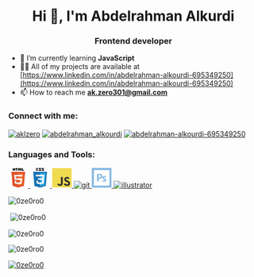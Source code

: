 <h1 align="center">Hi 👋, I'm Abdelrahman Alkurdi</h1>
<h3 align="center">Frontend developer</h3>

  - 🌱 I’m currently learning **JavaScript**
  - 👨‍💻 All of my projects are available at
  [https://www.linkedin.com/in/abdelrahman-alkourdi-695349250](https://www.linkedin.com/in/abdelrahman-alkourdi-695349250)
  - 📫 How to reach me **ak.zero301@gmail.com**

<h3 align="left">Connect with me:</h3>
<p align="left">
  <a href="https://fb.com/aklzero" target="blank"
    ><img
      align="center"
      src="https://raw.githubusercontent.com/rahuldkjain/github-profile-readme-generator/master/src/images/icons/Social/facebook.svg"
      alt="aklzero"
      height="30"
      width="40"
  /></a>
  <a href="https://instagram.com/abdelrahman_alkourdi" target="blank"
    ><img
      align="center"
      src="https://raw.githubusercontent.com/rahuldkjain/github-profile-readme-generator/master/src/images/icons/Social/instagram.svg"
      alt="abdelrahman_alkourdi"
      height="30"
      width="40"
  /></a>
  <a
    href="https://linkedin.com/in/abdelrahman-alkourdi-695349250"
    target="blank"
    ><img
      align="center"
      src="https://raw.githubusercontent.com/rahuldkjain/github-profile-readme-generator/master/src/images/icons/Social/linked-in-alt.svg"
      alt="abdelrahman-alkourdi-695349250"
      height="30"
      width="40"
  /></a>
  <a href="http://" target="_blank" rel="noopener noreferrer"> </a>
</p>

<h3 align="left">Languages and Tools:</h3>
<p align="left">
  <a href="https://www.w3.org/html/" target="_blank" rel="noreferrer">
    <img
      src="https://raw.githubusercontent.com/devicons/devicon/master/icons/html5/html5-original-wordmark.svg"
      alt="html5"
      width="40"
      height="40"
    />
  </a>
  <a href="https://www.w3schools.com/css/" target="_blank" rel="noreferrer">
    <img
      src="https://raw.githubusercontent.com/devicons/devicon/master/icons/css3/css3-original-wordmark.svg"
      alt="css3"
      width="40"
      height="40"
    />
  </a>
  <a href="https://developer.mozilla.org/en-US/docs/Web/JavaScript" target="_blank" rel="noreferrer"> <img src="https://raw.githubusercontent.com/devicons/devicon/master/icons/javascript/javascript-original.svg" alt="javascript" width="40" height="40"/> </a> <a href="https://www.photoshop.com/en" target="_blank" rel="noreferrer">
  <a href="https://git-scm.com/" target="_blank" rel="noreferrer"> <img src="https://www.vectorlogo.zone/logos/git-scm/git-scm-icon.svg" alt="git" width="40" height="40"/>
  <a href="https://www.photoshop.com/en" target="_blank" rel="noreferrer"> <img src="https://raw.githubusercontent.com/devicons/devicon/master/icons/photoshop/photoshop-line.svg" alt="photoshop" width="40" height="40"/> </a>
  <a href="https://www.adobe.com/in/products/illustrator.html" target="_blank" rel="noreferrer"> <img src="https://www.vectorlogo.zone/logos/adobe_illustrator/adobe_illustrator-icon.svg" alt="illustrator" width="40" height="40"/> </a>
</p>

<p>
  <img
    align="center"
    src="https://github-readme-stats.vercel.app/api/top-langs?username=0ze0ro0&show_icons=true&locale=en&layout=compact"
    alt="0ze0ro0"
  />
</p>

<p>
  &nbsp;<img
    align="center"
    src="https://github-readme-stats.vercel.app/api?username=0ze0ro0&show_icons=true&locale=en"
    alt="0ze0ro0"
  />
</p>

<p>
  <img
    align="center"
    src="https://github-readme-streak-stats.herokuapp.com/?user=0ze0ro0&"
    alt="0ze0ro0"
  />
</p>

<p align="left">
  <img
    src="https://komarev.com/ghpvc/?username=0ze0ro0&label=Profile%20views&color=0e75b6&style=flat"
    alt="0ze0ro0"
  />
</p>

<p align="left">
  <a href="https://github.com/ryo-ma/github-profile-trophy"
    ><img
      align="center"
      src="https://github-profile-trophy.vercel.app/?username=0ze0ro0"
      alt="0ze0ro0"
  /></a>
</p>
